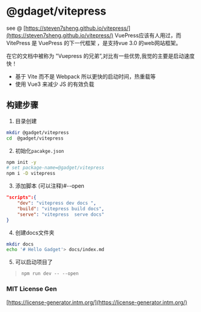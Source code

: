 # @gdaget/vitepress

see @ [https://steven7sheng.github.io/vitepress/](https://steven7sheng.github.io/vitepress/)
VuePress应该有人用过，而 VitePress 是 VuePress 的下一代框架 ，是支持vue 3.0 的web网站框架。

在它的文档中被称为 "Vuepress 的兄弟”,对比有一些优势,我觉的主要是启动速度快！

- 基于 Vite 而不是 Webpack 所以更快的启动时间，热重载等
- 使用 Vue3 来减少 JS 的有效负载
## 构建步骤

1. 目录创建
```bash
mkdir @gadget/vitepress
cd  @gadget/vitepress
```

2. 初始化`pacakge.json`
```bash
npm init -y
# set package-name=@gadget/vitepress
npm i -D vitepress
```

3. 添加脚本 (可以注释)#--open
```json
"scripts":{
    "dev": "vitepress dev docs ",
    "build": "vitepress build docs",
    "serve": "vitepress  serve docs"
}
```

4. 创建docs文件夹
```bash
mkdir docs
echo '# Hello Gadget'> docs/index.md
```

5. 可以启动项目了
> `npm run dev -- --open`


### MIT License Gen
[https://license-generator.intm.org/](https://license-generator.intm.org/)